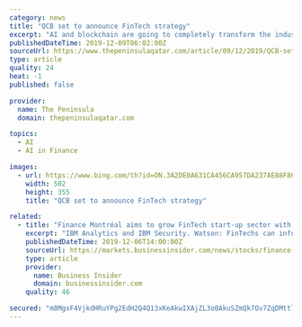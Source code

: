 ```yaml
---
category: news
title: "QCB set to announce FinTech strategy"
excerpt: "AI and blockchain are going to completely transform the industry ... Sheikh Abdulla urged the banks to establish more distinct system through the cooperation with leading FinTech companies. Mobile banking services can now be executed at any time and any place. The entry of tech giants with huge customer base, like “Apple”, “Google ..."
publishedDateTime: 2019-12-09T06:02:00Z
sourceUrl: https://www.thepeninsulaqatar.com/article/09/12/2019/QCB-set-to-announce-FinTech-strategy
type: article
quality: 24
heat: -1
published: false

provider:
  name: The Peninsula
  domain: thepeninsulaqatar.com

topics:
  - AI
  - AI in Finance

images:
  - url: https://www.bing.com/th?id=ON.3A2DE0A631CA456CA957DA237AE88F86
    width: 502
    height: 355
    title: "QCB set to announce FinTech strategy"

related:
  - title: "Finance Montréal aims to grow FinTech start-up sector with IBM collaboration"
    excerpt: "IBM Analytics and IBM Security. Watson: FinTechs can infuse AI into their business processes, helping them to make more accurate predictions, automate decisions and optimize processes. IBM Blockchain: Offers the ability to secure cross-border transactions and build an ecosystem of trust for partners and clients around the world. IBM Analytics ..."
    publishedDateTime: 2019-12-06T14:00:00Z
    sourceUrl: https://markets.businessinsider.com/news/stocks/finance-montréal-aims-to-grow-fintech-start-up-sector-with-ibm-collaboration-1028744363
    type: article
    provider:
      name: Business Insider
      domain: businessinsider.com
    quality: 46

secured: "m8MgxF4VjkdHRuYPg2EdH2Q4Q13xKeAkwIXAjZL3o0AkuSZmQk7Ov7ZqDMttlxjpzFKqdzo7ISd1q3qORHHKDZArD1JWeK1VkImK3dXVJoSRiKhqAUOs1NGhz9+gfibl5uip1lc62VN/SJXiFuygPDnUOMt5EktCop4PMMS31cBfUoEZDCkrfKJyWXSfQJH6GRZ525wPS+I5fPdKc5W003LFmVsaVq9xGs+2EsibRn5d3519ZrjwIYyshGhqwp96zh08Ke+yihZFpMx0rGJUiA==;wWwL8PW2+GsTmktYcBcryQ=="
---
```


